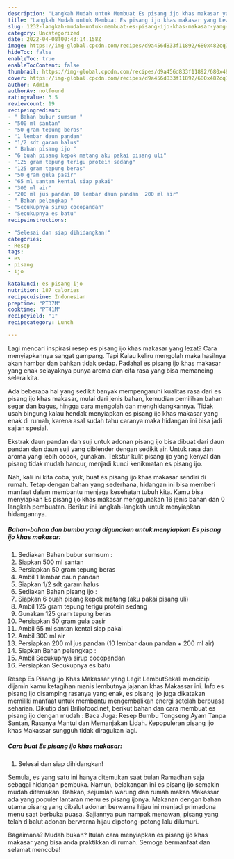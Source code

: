 ```yaml
---
description: "Langkah Mudah untuk Membuat Es pisang ijo khas makasar yang Lezat, Buat Buka Puasa Bisa Manjain Lidah"
title: "Langkah Mudah untuk Membuat Es pisang ijo khas makasar yang Lezat, Buat Buka Puasa Bisa Manjain Lidah"
slug: 1232-langkah-mudah-untuk-membuat-es-pisang-ijo-khas-makasar-yang-lezat-buat-buka-puasa-bisa-manjain-lidah
category: Uncategorized
date: 2022-04-08T00:43:14.158Z
image: https://img-global.cpcdn.com/recipes/d9a456d833f11892/680x482cq70/es-pisang-ijo-khas-makasar-foto-resep-utama.jpg
hideToc: false
enableToc: true
enableTocContent: false
thumbnail: https://img-global.cpcdn.com/recipes/d9a456d833f11892/680x482cq70/es-pisang-ijo-khas-makasar-foto-resep-utama.jpg
cover: https://img-global.cpcdn.com/recipes/d9a456d833f11892/680x482cq70/es-pisang-ijo-khas-makasar-foto-resep-utama.jpg
author: Admin
authorAv: notfound
ratingvalue: 3.5
reviewcount: 19
recipeingredient:
- " Bahan bubur sumsum "
- "500 ml santan"
- "50 gram tepung beras"
- "1 lembar daun pandan"
- "1/2 sdt garam halus"
- " Bahan pisang ijo "
- "6 buah pisang kepok matang aku pakai pisang uli"
- "125 gram tepung terigu protein sedang"
- "125 gram tepung beras"
- "50 gram gula pasir"
- "65 ml santan kental siap pakai"
- "300 ml air"
- "200 ml jus pandan 10 lembar daun pandan  200 ml air"
- " Bahan pelengkap "
- "Secukupnya sirup cocopandan"
- "Secukupnya es batu"
recipeinstructions:

- "Selesai dan siap dihidangkan!"
categories:
- Resep
tags:
- es
- pisang
- ijo

katakunci: es pisang ijo 
nutrition: 187 calories
recipecuisine: Indonesian
preptime: "PT37M"
cooktime: "PT41M"
recipeyield: "1"
recipecategory: Lunch

---
```



Lagi mencari inspirasi resep es pisang ijo khas makasar yang lezat? Cara menyiapkannya sangat gampang. Tapi Kalau keliru mengolah maka hasilnya akan hambar dan bahkan tidak sedap. Padahal es pisang ijo khas makasar yang enak selayaknya punya aroma dan cita rasa yang bisa memancing selera kita.


Ada beberapa hal yang sedikit banyak mempengaruhi kualitas rasa dari es pisang ijo khas makasar, mulai dari jenis bahan, kemudian pemilihan bahan segar dan bagus, hingga cara mengolah dan menghidangkannya. Tidak usah bingung kalau hendak menyiapkan es pisang ijo khas makasar yang enak di rumah, karena asal sudah tahu caranya maka hidangan ini bisa jadi sajian spesial.

Ekstrak daun pandan dan suji untuk adonan pisang ijo bisa dibuat dari daun pandan dan daun suji yang diblender dengan sedikit air. Untuk rasa dan aroma yang lebih cocok, gunakan. Tekstur kulit pisang ijo yang kenyal dan pisang tidak mudah hancur, menjadi kunci kenikmatan es pisang ijo.


Nah, kali ini kita coba, yuk, buat es pisang ijo khas makasar sendiri di rumah. Tetap dengan bahan yang sederhana, hidangan ini bisa memberi manfaat dalam membantu menjaga kesehatan tubuh kita. Kamu bisa menyiapkan Es pisang ijo khas makasar menggunakan 16 jenis bahan dan 0 langkah pembuatan. Berikut ini langkah-langkah untuk menyiapkan hidangannya.

<!--inarticleads1-->

##### Bahan-bahan dan bumbu yang digunakan untuk menyiapkan Es pisang ijo khas makasar:

1. Sediakan  Bahan bubur sumsum :
1. Siapkan 500 ml santan
1. Persiapkan 50 gram tepung beras
1. Ambil 1 lembar daun pandan
1. Siapkan 1/2 sdt garam halus
1. Sediakan  Bahan pisang ijo :
1. Siapkan 6 buah pisang kepok matang (aku pakai pisang uli)
1. Ambil 125 gram tepung terigu protein sedang
1. Gunakan 125 gram tepung beras
1. Persiapkan 50 gram gula pasir
1. Ambil 65 ml santan kental siap pakai
1. Ambil 300 ml air
1. Persiapkan 200 ml jus pandan (10 lembar daun pandan + 200 ml air)
1. Siapkan  Bahan pelengkap :
1. Ambil Secukupnya sirup cocopandan
1. Persiapkan Secukupnya es batu


Resep Es Pisang Ijo Khas Makassar yang Legit LembutSekali mencicipi dijamin kamu ketagihan manis lembutnya jajanan khas Makassar ini. Info es pisang ijo disamping rasanya yang enak, es pisang ijo juga dikatakan memiliki manfaat untuk membantu mengembalikan energi setelah berpuasa seharian. Dikutip dari Briliofood.net, berikut bahan dan cara membuat es pisang ijo dengan mudah : Baca Juga: Resep Bumbu Tongseng Ayam Tanpa Santan, Rasanya Mantul dan Memanjakan Lidah. Kepopuleran pisang ijo khas Makassar sungguh tidak diragukan lagi. 

<!--inarticleads2-->

##### Cara buat Es pisang ijo khas makasar:


1. Selesai dan siap dihidangkan!

Semula, es yang satu ini hanya ditemukan saat bulan Ramadhan saja sebagai hidangan pembuka. Namun, belakangan ini es pisang ijo semakin mudah ditemukan. Bahkan, sejumlah warung dan rumah makan Makassar ada yang populer lantaran menu es pisang ijonya. Makanan dengan bahan utama pisang yang dibalut adonan berwarna hijau ini menjadi primadona menu saat berbuka puasa. Sajiannya pun nampak menawan, pisang yang telah dibalut adonan berwarna hijau dipotong-potong lalu dilumuri. 

Bagaimana? Mudah bukan? Itulah cara menyiapkan es pisang ijo khas makasar yang bisa anda praktikkan di rumah. Semoga bermanfaat dan selamat mencoba!
